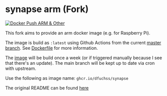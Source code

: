 # synapse arm (Fork)
[![Docker Push ARM & Other](https://github.com/dfuchss/synapse-arm/actions/workflows/deploy-docker.yml/badge.svg)](https://github.com/dfuchss/synapse-arm/actions/workflows/deploy-docker.yml)

This fork aims to provide an arm docker image (e.g. for Raspberry Pi).

The image is build as `:latest` using Github Actions from the current [master branch](https://github.com/dfuchss/synapse-arm/tree/master). See [Dockerfile](https://github.com/dfuchss/synapse-arm/blob/deploy/Dockerfile) for more information.

The [image](https://github.com/dfuchss/synapse-arm/pkgs/container/synapse) will be build once a week (or if triggered manually because I see that there's an update).
The main branch will be kept up to date via cron with upstream.

Use the following as image name: `ghcr.io/dfuchss/synapse`

The original README can be found [here](https://github.com/dfuchss/synapse-arm/blob/develop/README.rst)
